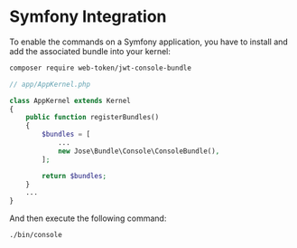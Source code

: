 Symfony Integration
===================

To enable the commands on a Symfony application, you have to install and add the associated bundle into your kernel:

```sh
composer require web-token/jwt-console-bundle
```

```php
// app/AppKernel.php

class AppKernel extends Kernel
{
    public function registerBundles()
    {
        $bundles = [
            ...
            new Jose\Bundle\Console\ConsoleBundle(),
        ];

        return $bundles;
    }
    ...
}
```

And then execute the following command:

```sh
./bin/console
```
